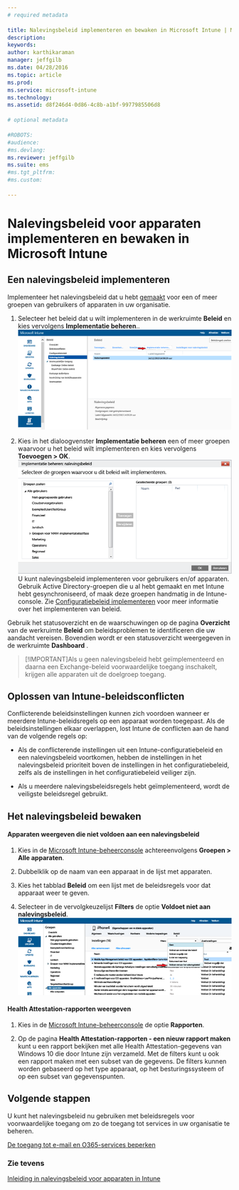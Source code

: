 ```yaml
---
# required metadata

title: Nalevingsbeleid implementeren en bewaken in Microsoft Intune | Microsoft Intune
description:
keywords:
author: karthikaraman
manager: jeffgilb
ms.date: 04/28/2016
ms.topic: article
ms.prod:
ms.service: microsoft-intune
ms.technology:
ms.assetid: d8f246d4-0d86-4c8b-a1bf-9977985506d8

# optional metadata

#ROBOTS:
#audience:
#ms.devlang:
ms.reviewer: jeffgilb
ms.suite: ems
#ms.tgt_pltfrm:
#ms.custom:

---
```


# Nalevingsbeleid voor apparaten implementeren en bewaken in Microsoft Intune
## Een nalevingsbeleid implementeren
Implementeer het nalevingsbeleid dat u hebt [gemaakt](create-a-device-compliance-policy-in-microsoft-intune.md) voor een of meer groepen van gebruikers of apparaten in uw organisatie.

1.  Selecteer het beleid dat u wilt implementeren in de werkruimte **Beleid** en kies vervolgens **Implementatie beheren**..
![Schermafbeelding van de pagina voor het nalevingsbeleid waarin boven de menuoptie Implementatie beheren wordt weergegeven](./media/intune-sa-3c-deploy-compliance-policy2.png)

2.  Kies in het dialoogvenster **Implementatie beheren** een of meer groepen waarvoor u het beleid wilt implementeren en kies vervolgens **Toevoegen > OK**.
![Schermafbeelding van het dialoogvenster Implementatie beheren](./media/intune-sa-3d-deploy-compliance-policy3-Manage.png)
U kunt nalevingsbeleid implementeren voor gebruikers en/of apparaten. Gebruik Active Directory-groepen die u al hebt gemaakt en met Intune hebt gesynchroniseerd, of maak deze groepen handmatig in de Intune-console. Zie [Configuratiebeleid implementeren](manage-settings-and-features-on-your-devices-with-microsoft-intune-policies.md) voor meer informatie over het implementeren van beleid.

Gebruik het statusoverzicht en de waarschuwingen op de pagina **Overzicht** van de werkruimte **Beleid** om beleidsproblemen te identificeren die uw aandacht vereisen. Bovendien wordt er een statusoverzicht weergegeven in de werkruimte **Dashboard** .

> [!IMPORTANT]Als u geen nalevingsbeleid hebt geïmplementeerd en daarna een Exchange-beleid voorwaardelijke toegang inschakelt, krijgen alle apparaten uit de doelgroep toegang.

## Oplossen van Intune-beleidsconflicten
Conflicterende beleidsinstellingen kunnen zich voordoen wanneer er meerdere Intune-beleidsregels op een apparaat worden toegepast. Als de beleidsinstellingen elkaar overlappen, lost Intune de conflicten aan de hand van de volgende regels op:

-   Als de conflicterende instellingen uit een Intune-configuratiebeleid en een nalevingsbeleid voortkomen, hebben de instellingen in het nalevingsbeleid prioriteit boven de instellingen in het configuratiebeleid, zelfs als de instellingen in het configuratiebeleid veiliger zijn.

-   Als u meerdere nalevingsbeleidsregels hebt geïmplementeerd, wordt de veiligste beleidsregel gebruikt.

## Het nalevingsbeleid bewaken

#### Apparaten weergeven die niet voldoen aan een nalevingsbeleid

1.  Kies in de [Microsoft Intune-beheerconsole](https://manage.microsoft.com) achtereenvolgens **Groepen > Alle apparaten**.

2.  Dubbelklik op de naam van een apparaat in de lijst met apparaten.

3.  Kies het tabblad **Beleid** om een lijst met de beleidsregels voor dat apparaat weer te geven.

4.  Selecteer in de vervolgkeuzelijst **Filters** de optie **Voldoet niet aan nalevingsbeleid**.
![Schermafbeelding van de lijst met opties in de lijst met filters](./media/intune-sa-3e-view-device-noncompliance.png)

#### Health Attestation-rapporten weergeven

1.  Kies in de [Microsoft Intune-beheerconsole](https://manage.microsoft.com) de optie **Rapporten**.

2.  Op de pagina **Health Attestation-rapporten - een nieuw rapport maken** kunt u een rapport bekijken met alle Health Attestation-gegevens van Windows 10 die door Intune zijn verzameld. Met de filters kunt u ook een rapport maken met een subset van de gegevens. De filters kunnen worden gebaseerd op het type apparaat, op het besturingssysteem of op een subset van gegevenspunten.


## Volgende stappen
U kunt het nalevingsbeleid nu gebruiken met beleidsregels voor voorwaardelijke toegang om zo de toegang tot services in uw organisatie te beheren.

[De toegang tot e-mail en O365-services beperken](restrict-access-to-email-and-o365-services-with-microsoft-intune.md)


### Zie tevens
[Inleiding in nalevingsbeleid voor apparaten in Intune](introduction-to-device-compliance-policies-in-microsoft-intune.md)


<!--HONumber=May16_HO1-->


